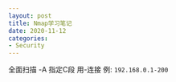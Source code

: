```yaml
---
layout: post
title: Nmap学习笔记
date: 2020-11-12
categories:
- Security
---
```


全面扫描 -A
指定C段 用-连接 例: `192.168.0.1-200`

